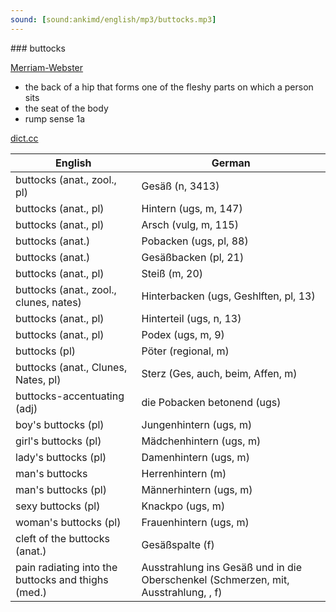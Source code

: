 ```yaml
---
sound: [sound:ankimd/english/mp3/buttocks.mp3]
---
```


\### buttocks

[Merriam-Webster](https://www.merriam-webster.com/dictionary/buttocks)

- the back of a hip that forms one of the fleshy parts on which a person sits
- the seat of the body
- rump sense 1a

[dict.cc](https://www.dict.cc/buttocks)

| English        | German       |
| -------------- | ------------ |
| buttocks (anat., zool., pl) | Gesäß (n, 3413) |
| buttocks (anat., pl) | Hintern (ugs, m, 147) |
| buttocks (anat., pl) | Arsch (vulg, m, 115) |
| buttocks (anat.) | Pobacken (ugs, pl, 88) |
| buttocks (anat.) | Gesäßbacken (pl, 21) |
| buttocks (anat., pl) | Steiß (m, 20) |
| buttocks (anat., zool., clunes, nates) | Hinterbacken (ugs, Geshlften, pl, 13) |
| buttocks (anat., pl) | Hinterteil (ugs, n, 13) |
| buttocks (anat., pl) | Podex (ugs, m, 9) |
| buttocks (pl) | Pöter (regional, m) |
| buttocks (anat., Clunes, Nates, pl) | Sterz (Ges, auch, beim, Affen, m) |
| buttocks-accentuating (adj) | die Pobacken betonend (ugs) |
| boy's buttocks (pl) | Jungenhintern (ugs, m) |
| girl's buttocks (pl) | Mädchenhintern (ugs, m) |
| lady's buttocks (pl) | Damenhintern (ugs, m) |
| man's buttocks | Herrenhintern (m) |
| man's buttocks (pl) | Männerhintern (ugs, m) |
| sexy buttocks (pl) | Knackpo (ugs, m) |
| woman's buttocks (pl) | Frauenhintern (ugs, m) |
| cleft of the buttocks (anat.) | Gesäßspalte (f) |
| pain radiating into the buttocks and thighs (med.) | Ausstrahlung ins Gesäß und in die Oberschenkel (Schmerzen, mit, Ausstrahlung, , f) |

